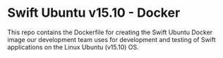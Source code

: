 # Swift Ubuntu v15.10 - Docker
This repo contains the Dockerfile for creating the Swift Ubuntu Docker image our development team uses for development and testing of Swift applications on the Linux Ubuntu (v15.10) OS.
